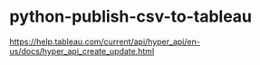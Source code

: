 # python-publish-csv-to-tableau

https://help.tableau.com/current/api/hyper_api/en-us/docs/hyper_api_create_update.html
